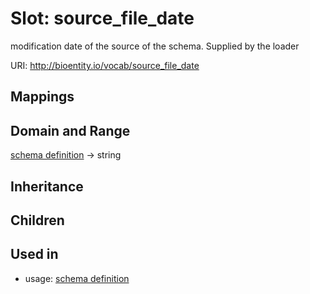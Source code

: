 # Slot: source_file_date


modification date of the source of the schema.  Supplied by the loader

URI: http://bioentity.io/vocab/source_file_date
## Mappings

## Domain and Range

[schema definition](SchemaDefinition.md) -> string
## Inheritance

## Children

## Used in

 *  usage: [schema definition](SchemaDefinition.md)
